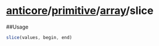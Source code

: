 # [anticore](../../../../../#reference)/[primitive](../../#reference)/[array](../#reference)/<a name="reference">slice</a>

##Usage

```js
slice(values, begin, end)
```